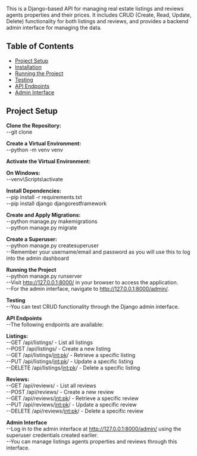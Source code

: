 This is a Django-based API for managing real estate listings and reviews agents properties and their prices. It includes CRUD (Create, Read, Update, Delete) functionality for both listings and reviews, and provides a backend admin interface for managing the data.

## Table of Contents
- [Project Setup](#project-setup)
- [Installation](#installation)
- [Running the Project](#running-the-project)
- [Testing](#testing)
- [API Endpoints](#api-endpoints)
- [Admin Interface](#admin-interface)

## Project Setup

**Clone the Repository:**  
--git clone

**Create a Virtual Environment:**  
--python -m venv venv

**Activate the Virtual Environment:**

**On Windows:**  
--venv\Scripts\activate

**Install Dependencies:**  
--pip install -r requirements.txt  
--pip install django djangorestframework

**Create and Apply Migrations:**  
--python manage.py makemigrations  
--python manage.py migrate

**Create a Superuser:**  
--python manage.py createsuperuser  
--Remember your username/email and password as you will use this to log into the admin dashboard

**Running the Project**  
--python manage.py runserver  
--Visit http://127.0.0.1:8000/ in your browser to access the application.   
--For the admin interface, navigate to http://127.0.0.1:8000/admin/.

**Testing**  
--You can test CRUD functionality through the Django admin interface.

**API Endpoints**  
--The following endpoints are available:

**Listings:**  
--GET /api/listings/ - List all listings  
--POST /api/listings/ - Create a new listing  
--GET /api/listings/<int:pk>/ - Retrieve a specific listing  
--PUT /api/listings/<int:pk>/ - Update a specific listing  
--DELETE /api/listings/<int:pk>/ - Delete a specific listing

**Reviews:**  
--GET /api/reviews/ - List all reviews  
--POST /api/reviews/ - Create a new review  
--GET /api/reviews/<int:pk>/ - Retrieve a specific review  
--PUT /api/reviews/<int:pk>/ - Update a specific review  
--DELETE /api/reviews/<int:pk>/ - Delete a specific review

**Admin Interface**  
--Log in to the admin interface at http://127.0.0.1:8000/admin/ using the superuser credentials created earlier.   
--You can manage listings agents properties and reviews through this interface.
